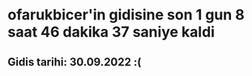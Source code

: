 # ofarukbicer'in gidisine son 1 gun 8 saat 46 dakika 37 saniye kaldi

## Gidis tarihi: 30.09.2022 :(
